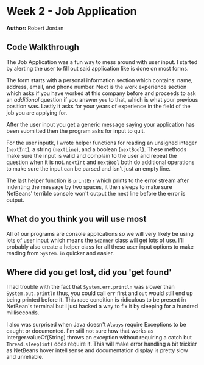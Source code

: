 # Week 2 - Job Application

**Author:** Robert Jordan

## Code Walkthrough

The Job Application was a fun way to mess around with user input. I started by alerting the user to fill out said application like is done on most forms.

The form starts with a personal information section which contains: name, address, email, and phone number. Next is the work experience section which asks if you have worked at this company before and proceeds to ask an *additional* question if you answer `yes` to that, which is what your previous position was. Lastly it asks for your years of experience in the field of the job you are applying for.

After the user input you get a generic message saying your application has been submitted then the program asks for input to quit.

For the user inputk, I wrote helper functions for reading an unsigned integer (`nextInt`), a string (`nextLine`), and a boolean (`nextBool`). These methods make sure the input is valid and complain to the user and repeat the question when it is not. `nextInt` and `nextBool` both do additional operations to make sure the input can be parsed and isn't just an empty line.

The last helper function is `printErr` which prints to the error stream after indenting the message by two spaces, it then sleeps to make sure NetBeans' terrible console won't output the next line before the error is output.

## What do you think you will use most

All of our programs are console applications so we will very likely be using lots of user input which means the `Scanner` class will get lots of use. I'll probably also create a helper class for all these user input options to make reading from `System.in` quicker and easier.

## Where did you get lost, did you 'get found'

I had trouble with the fact that `System.err.println` was slower than `System.out.println` thus, you could call `err` first and `out` would still end up being printed before it. This race condition is ridiculous to be present in NetBean's terminal but I just hacked a way to fix it by sleeping for a hundred milliseconds.

I also was surprised when Java doesn't `Always` require Exceptions to be caught or documented. I'm still not sure how that works as Interger.valueOf(String) throws an exception without requiring a catch but `Thread.sleep(int)` does require it. This will make error handling a bit trickier as NetBeans hover intellisense and documentation display is pretty slow and unreliable.